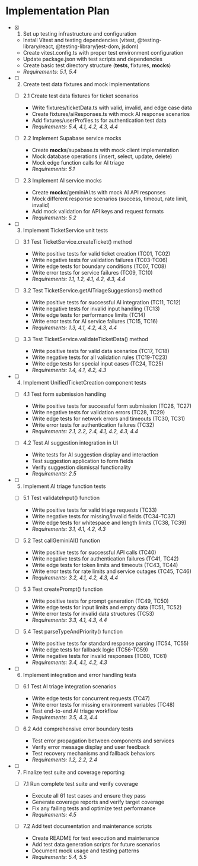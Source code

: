 # Implementation Plan

- [x] 1. Set up testing infrastructure and configuration

  - Install Vitest and testing dependencies (vitest, @testing-library/react, @testing-library/jest-dom, jsdom)
  - Create vitest.config.ts with proper test environment configuration
  - Update package.json with test scripts and dependencies
  - Create basic test directory structure (**tests**, fixtures, **mocks**)
  - _Requirements: 5.1, 5.4_

- [ ] 2. Create test data fixtures and mock implementations

  - [ ] 2.1 Create test data fixtures for ticket scenarios

    - Write fixtures/ticketData.ts with valid, invalid, and edge case data
    - Create fixtures/aiResponses.ts with mock AI response scenarios
    - Add fixtures/userProfiles.ts for authentication test data
    - _Requirements: 5.4, 4.1, 4.2, 4.3, 4.4_

  - [ ] 2.2 Implement Supabase service mocks

    - Create **mocks**/supabase.ts with mock client implementation
    - Mock database operations (insert, select, update, delete)
    - Mock edge function calls for AI triage
    - _Requirements: 5.1_

  - [ ] 2.3 Implement AI service mocks
    - Create **mocks**/geminiAI.ts with mock AI API responses
    - Mock different response scenarios (success, timeout, rate limit, invalid)
    - Add mock validation for API keys and request formats
    - _Requirements: 5.2_

- [ ] 3. Implement TicketService unit tests

  - [ ] 3.1 Test TicketService.createTicket() method

    - Write positive tests for valid ticket creation (TC01, TC02)
    - Write negative tests for validation failures (TC03-TC06)
    - Write edge tests for boundary conditions (TC07, TC08)
    - Write error tests for service failures (TC09, TC10)
    - _Requirements: 1.1, 1.2, 4.1, 4.2, 4.3, 4.4_

  - [ ] 3.2 Test TicketService.getAITriageSuggestions() method

    - Write positive tests for successful AI integration (TC11, TC12)
    - Write negative tests for invalid input handling (TC13)
    - Write edge tests for performance limits (TC14)
    - Write error tests for AI service failures (TC15, TC16)
    - _Requirements: 1.3, 4.1, 4.2, 4.3, 4.4_

  - [ ] 3.3 Test TicketService.validateTicketData() method
    - Write positive tests for valid data scenarios (TC17, TC18)
    - Write negative tests for all validation rules (TC19-TC23)
    - Write edge tests for special input cases (TC24, TC25)
    - _Requirements: 1.4, 4.1, 4.2, 4.3_

- [ ] 4. Implement UnifiedTicketCreation component tests

  - [ ] 4.1 Test form submission handling

    - Write positive tests for successful form submission (TC26, TC27)
    - Write negative tests for validation errors (TC28, TC29)
    - Write edge tests for network errors and timeouts (TC30, TC31)
    - Write error tests for authentication failures (TC32)
    - _Requirements: 2.1, 2.2, 2.4, 4.1, 4.2, 4.3, 4.4_

  - [ ] 4.2 Test AI suggestion integration in UI
    - Write tests for AI suggestion display and interaction
    - Test suggestion application to form fields
    - Verify suggestion dismissal functionality
    - _Requirements: 2.5_

- [ ] 5. Implement AI triage function tests

  - [ ] 5.1 Test validateInput() function

    - Write positive tests for valid triage requests (TC33)
    - Write negative tests for missing/invalid fields (TC34-TC37)
    - Write edge tests for whitespace and length limits (TC38, TC39)
    - _Requirements: 3.1, 4.1, 4.2, 4.3_

  - [ ] 5.2 Test callGeminiAI() function

    - Write positive tests for successful API calls (TC40)
    - Write negative tests for authentication failures (TC41, TC42)
    - Write edge tests for token limits and timeouts (TC43, TC44)
    - Write error tests for rate limits and service outages (TC45, TC46)
    - _Requirements: 3.2, 4.1, 4.2, 4.3, 4.4_

  - [ ] 5.3 Test createPrompt() function

    - Write positive tests for prompt generation (TC49, TC50)
    - Write edge tests for input limits and empty data (TC51, TC52)
    - Write error tests for invalid data structures (TC53)
    - _Requirements: 3.3, 4.1, 4.3, 4.4_

  - [ ] 5.4 Test parseTypeAndPriority() function
    - Write positive tests for standard response parsing (TC54, TC55)
    - Write edge tests for fallback logic (TC56-TC59)
    - Write negative tests for invalid responses (TC60, TC61)
    - _Requirements: 3.4, 4.1, 4.2, 4.3_

- [ ] 6. Implement integration and error handling tests

  - [ ] 6.1 Test AI triage integration scenarios

    - Write edge tests for concurrent requests (TC47)
    - Write error tests for missing environment variables (TC48)
    - Test end-to-end AI triage workflow
    - _Requirements: 3.5, 4.3, 4.4_

  - [ ] 6.2 Add comprehensive error boundary tests
    - Test error propagation between components and services
    - Verify error message display and user feedback
    - Test recovery mechanisms and fallback behaviors
    - _Requirements: 1.2, 2.2, 2.4_

- [ ] 7. Finalize test suite and coverage reporting

  - [ ] 7.1 Run complete test suite and verify coverage

    - Execute all 61 test cases and ensure they pass
    - Generate coverage reports and verify target coverage
    - Fix any failing tests and optimize test performance
    - _Requirements: 4.5_

  - [ ] 7.2 Add test documentation and maintenance scripts
    - Create README for test execution and maintenance
    - Add test data generation scripts for future scenarios
    - Document mock usage and testing patterns
    - _Requirements: 5.4, 5.5_
